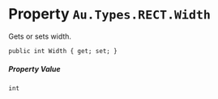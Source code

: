# Property `Au.Types.RECT.Width`

Gets or sets width.

```
public int Width { get; set; }
```

##### Property Value

`int`